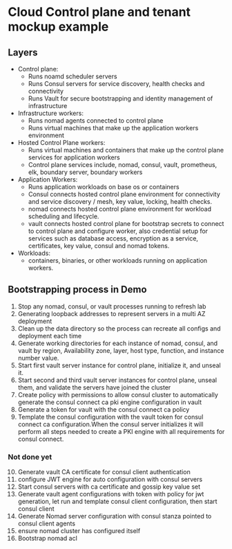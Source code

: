 # Cloud Control plane and tenant mockup example

## Layers
* Control plane:
    - Runs noamd scheduler servers
    - Runs Consul servers for service discovery, health checks and connectivity
    - Runs Vault for secure bootstrapping and identity management of infrastructure
* Infrastructure workers:
    - Runs nomad agents connected to control plane
    - Runs virtual machines that make up the application workers environment
* Hosted Control Plane workers:
    - Runs virtual machines and containers that make up the control plane services for application workers
    - Control plane services include, nomad, consul, vault, prometheus, elk, boundary server, boundary workers
* Application Workers:
    - Runs application workloads on base os or containers
    - Consul connects hosted control plane environment for connectivity and service discovery / mesh, key value, locking, health checks.
    - nomad connects hosted control plane environment for workload scheduling and lifecycle.
    - vault connects hosted control plane for bootstrap secrets to connect to control plane and configure worker, also credential setup for services such as database access, encryption as a service, certificates, key value, consul and nomad tokens.
* Workloads:
    - containers, binaries, or other workloads running on application workers.

## Bootstrapping process in Demo
1. Stop any nomad, consul, or vault processes running to refresh lab
2. Generating loopback addresses to represent servers in a multi AZ deployment
3. Clean up the data directory so the process can recreate all configs and deployment each time
4. Generate working directories for each instance of nomad, consul, and vault by region, Availability zone, layer, host type, function, and instance number value.
5. Start first vault server instance for control plane, initialize it, and unseal it.
6. Start second and third vault server instances for control plane, unseal them, and validate the servers have joined the cluster
7. Create policy with permissions to allow consul cluster to automatically generate the consul connect ca pki engine configuration in vault
8. Generate a token for vault with the consul connect ca policy
9. Template the consul configuration with the vault token for consul connect ca configuration.When the consul server initializes it will perform all steps needed to create a PKI engine with all requirements for consul connect.
### Not done yet
10. Generate vault CA certificate for consul client authentication
11. configure JWT engine for auto configuration with consul servers
12. Start consul servers with ca certificate and gossip key value set
13. Generate vault agent configurations with token with policy for jwt generation, let run and template consul client configuration, then start consul client
14. Generate Nomad server configuration with consul stanza pointed to consul client agents
15. ensure nomad cluster has configured itself
16. Bootstrap nomad acl

